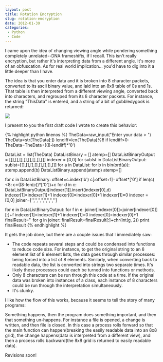 ```yaml
---
layout: post
title: Rotation Encryption
slug: rotation-encryption
date: 2012-01-30
categories:
 - Python
 - Code
---
```


I came upon the idea of changing viewing angle while pondering something completely unrelated--DNA frameshifts, if I recall. This isn't really encryption, but rather it's interpreting data from a different angle. It's more of an obfuscation. As for real world implication... you'd have to dig into it a little deeper than I have.


The idea is that you enter data and it is broken into 8 character packets, converted to its ascii binary value, and laid into an 8x8 table of 0s and 1s. That table is then interpreted from a different viewing angle, converted back into characters, and regrouped from its 8 character packets. For instance, the string "ThisData" is entered, and a string of a bit of gobbledygook is returned:

<div class="img-wrapper">
    <img src="/img/img1.gif">
</div>


I present to you the first draft code I wrote to create this behavior:


{% highlight python linenos %}
TheData=raw_input("Enter your data > ")
TheData=str(TheData[:])
lendiff=len(TheData)%8
if lendiff>0:
  TheData=TheData+((8-lendiff)*'0')

DataList = list(TheData)
DataListBinary = []
atemp=[]
DataListBinaryOutput = [[],[],[],[],[],[],[],[]]
indexer = [0,0]
for sublst in DataListBinaryOutput:
  sublst=[[],[],[],[],[],[],[],[]]
for a in DataList:
  for b in bin(ord(a)):
    atemp.append(b)
  DataListBinary.append(atemp)
  atemp=[]

for c in DataListBinary:
  offset=c.index('b')
  c[:offset+1]=offset*['0']
  if len(c)<8:
    c=((8-len(c))*['0'])+c
  for d in c:
    DataListBinaryOutput[indexer[1]].insert(indexer[0],d)
    indexer[1]=indexer[1]+1
  indexer[0]=indexer[0]+1
  indexer[1]=0
indexer = [0,0]
joiner=['','','','','','','','']

for e in DataListBinaryOutput:
  for f in e:
    joiner[indexer[0]]=joiner[indexer[0]][:]+f
    indexer[1]=indexer[1]+1
  indexer[1]=0
  indexer[0]=indexer[0]+1
finalResult=''
for g in joiner:
  finalResult=finalResult[:]+chr(int(g, 2))
print finalResult
{% endhighlight %}


It gets the job done, but there are a couple issues that I immediately saw:


 * The code repeats several steps and could be condensed into functions to reduce code size. For instance, to get the original string to an 8 element list of 8 element lists, the data goes through similar processes: being forced into a list of 8 elements. Similarly, when converting back to readable data, the list is converted into strings two separate times. It's likely these processes could each be turned into functions or methods.
 * Only 8 characters can be run through this code at a time. If the original data was broken into instances of a class, each instance of 8 characters could be run through the interpretation simultaneously.
 * It's clunky.


I like how the flow of this works, because it seems to tell the story of many programs:


Something happens, then the program does something important, and then that something un-happens. For instance a file is opened, a change is written, and then file is closed. In this case a process rolls forward so that the main function can happen(breaking the easily readable data into an 8x8 grid), the change happens(data is interpreted from a different view), and then a process rolls backward(the 8x8 grid is returned to easily readable data).


Revisions soon!
